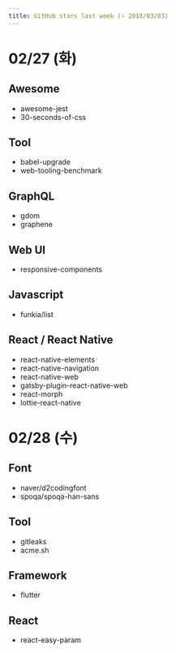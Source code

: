 ```yaml
---
title: GitHub stars last week (~ 2018/03/03)
---
```


# 02/27 (화)

## Awesome
- awesome-jest
- 30-seconds-of-css

## Tool
- babel-upgrade
- web-tooling-benchmark

## GraphQL
- gdom
- graphene

## Web UI
- responsive-components

## Javascript
- funkia/list

## React / React Native
- react-native-elements
- react-native-navigation
- react-native-web
- gatsby-plugin-react-native-web
- react-morph
- lottie-react-native

# 02/28 (수)

## Font
- naver/d2codingfont
- spoqa/spoqa-han-sans

## Tool
- gitleaks
- acme.sh

## Framework
- flutter

## React
- react-easy-param